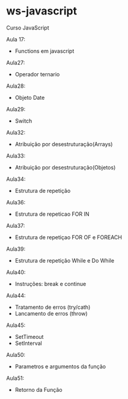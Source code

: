 # ws-javascript
Curso JavaScript


Aula 17:
- Functions em javascript

Aula27: 
- Operador ternario

Aula28:
- Objeto Date
  
Aula29:
- Switch

Aula32:
- Atribuição por desestruturação(Arrays)

Aula33:
- Atribuição por desestruturação(Objetos)

Aula34:
- Estrutura de repetição

Aula36:
- Estrutura de repeticao FOR IN

Aula37:
- Estrutura de repetiçao FOR OF e FOREACH

Aula39:
- Estrutura de repetição While e Do While

Aula40:
- Instruções: break e continue

Aula44:
- Tratamento de erros (try/cath)
- Lancamento de erros (throw)


Aula45: 
- SetTimeout
- SetInterval

Aula50:
- Parametros  e argumentos da função

Aula51:
- Retorno da Função